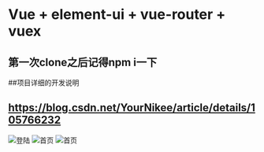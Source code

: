 # Vue + element-ui + vue-router + vuex
## 第一次clone之后记得npm i一下
##项目详细的开发说明
## https://blog.csdn.net/YourNikee/article/details/105766232
![登陆](https://github.com/YourNikee/img-file/blob/master/login.jpg)
![首页](https://github.com/YourNikee/img-file/blob/master/index.jpg)
![首页](https://github.com/YourNikee/img-file/blob/master/index2.jpg)
